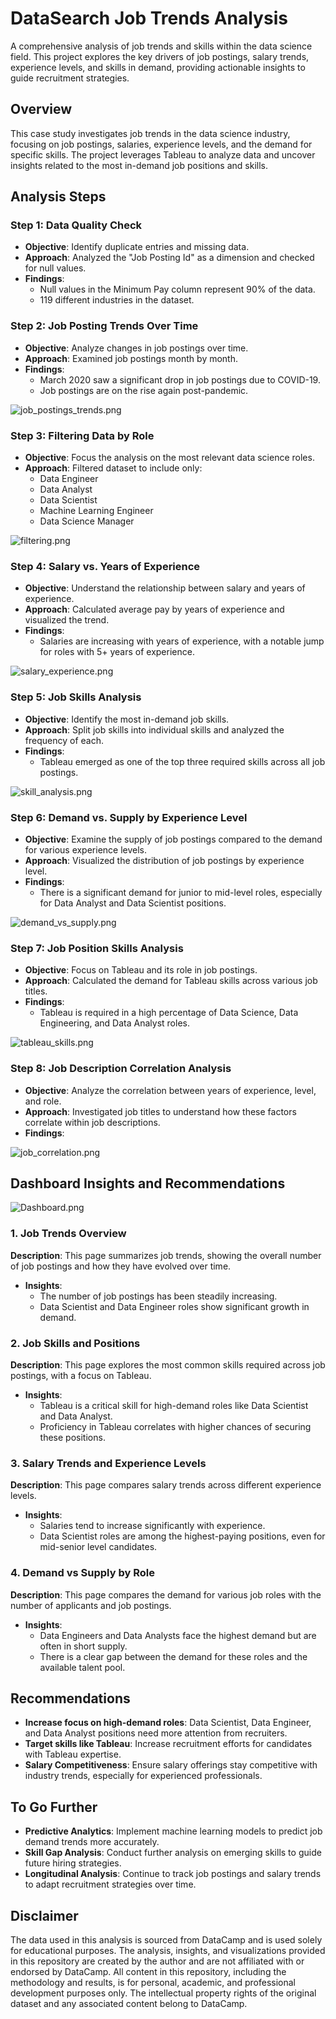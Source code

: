 # DataSearch Job Trends Analysis
A comprehensive analysis of job trends and skills within the data science field. This project explores the key drivers of job postings, salary trends, experience levels, and skills in demand, providing actionable insights to guide recruitment strategies.

## Overview
This case study investigates job trends in the data science industry, focusing on job postings, salaries, experience levels, and the demand for specific skills. The project leverages Tableau to analyze data and uncover insights related to the most in-demand job positions and skills.

## Analysis Steps

### Step 1: Data Quality Check
- **Objective**: Identify duplicate entries and missing data.
- **Approach**: Analyzed the "Job Posting Id" as a dimension and checked for null values.
- **Findings**:
  - Null values in the Minimum Pay column represent 90% of the data.
  - 119 different industries in the dataset.

### Step 2: Job Posting Trends Over Time
- **Objective**: Analyze changes in job postings over time.
- **Approach**: Examined job postings month by month.
- **Findings**:
  - March 2020 saw a significant drop in job postings due to COVID-19.
  - Job postings are on the rise again post-pandemic.

![job_postings_trends.png](images/job_postings_trends.png)

### Step 3: Filtering Data by Role
- **Objective**: Focus the analysis on the most relevant data science roles.
- **Approach**: Filtered dataset to include only:
  - Data Engineer
  - Data Analyst
  - Data Scientist
  - Machine Learning Engineer
  - Data Science Manager

![filtering.png](images/filtering.png)

### Step 4: Salary vs. Years of Experience
- **Objective**: Understand the relationship between salary and years of experience.
- **Approach**: Calculated average pay by years of experience and visualized the trend.
- **Findings**:
  - Salaries are increasing with years of experience, with a notable jump for roles with 5+ years of experience.

![salary_experience.png](images/salary_experience.png)

### Step 5: Job Skills Analysis
- **Objective**: Identify the most in-demand job skills.
- **Approach**: Split job skills into individual skills and analyzed the frequency of each.
- **Findings**:
  - Tableau emerged as one of the top three required skills across all job postings.

![skill_analysis.png](images/skill_analysis.png)

### Step 6: Demand vs. Supply by Experience Level
- **Objective**: Examine the supply of job postings compared to the demand for various experience levels.
- **Approach**: Visualized the distribution of job postings by experience level.
- **Findings**:
  - There is a significant demand for junior to mid-level roles, especially for Data Analyst and Data Scientist positions.

![demand_vs_supply.png](images/demand_vs_supply.png)

### Step 7: Job Position Skills Analysis
- **Objective**: Focus on Tableau and its role in job postings.
- **Approach**: Calculated the demand for Tableau skills across various job titles.
- **Findings**:
  - Tableau is required in a high percentage of Data Science, Data Engineering, and Data Analyst roles.


![tableau_skills.png](images/tableau.png)

### Step 8: Job Description Correlation Analysis
- **Objective**: Analyze the correlation between years of experience, level, and role.
- **Approach**: Investigated job titles to understand how these factors correlate within job descriptions.
- **Findings**: 

![job_correlation.png](images/job_correlation.png)

## Dashboard Insights and Recommendations

![Dashboard.png](images/Dashboard.png)

### 1. **Job Trends Overview**
**Description**: This page summarizes job trends, showing the overall number of job postings and how they have evolved over time.  
- **Insights**:  
  - The number of job postings has been steadily increasing.  
  - Data Scientist and Data Engineer roles show significant growth in demand.  


### 2. **Job Skills and Positions**
**Description**: This page explores the most common skills required across job postings, with a focus on Tableau.  
- **Insights**:  
  - Tableau is a critical skill for high-demand roles like Data Scientist and Data Analyst.  
  - Proficiency in Tableau correlates with higher chances of securing these positions.


### 3. **Salary Trends and Experience Levels**
**Description**: This page compares salary trends across different experience levels.  
- **Insights**:  
  - Salaries tend to increase significantly with experience.  
  - Data Scientist roles are among the highest-paying positions, even for mid-senior level candidates.  


### 4. **Demand vs Supply by Role**
**Description**: This page compares the demand for various job roles with the number of applicants and job postings.  
- **Insights**:  
  - Data Engineers and Data Analysts face the highest demand but are often in short supply.  
  - There is a clear gap between the demand for these roles and the available talent pool.


## Recommendations
- **Increase focus on high-demand roles**: Data Scientist, Data Engineer, and Data Analyst positions need more attention from recruiters.
- **Target skills like Tableau**: Increase recruitment efforts for candidates with Tableau expertise.
- **Salary Competitiveness**: Ensure salary offerings stay competitive with industry trends, especially for experienced professionals.

## To Go Further
- **Predictive Analytics**: Implement machine learning models to predict job demand trends more accurately.
- **Skill Gap Analysis**: Conduct further analysis on emerging skills to guide future hiring strategies.
- **Longitudinal Analysis**: Continue to track job postings and salary trends to adapt recruitment strategies over time.

## Disclaimer

The data used in this analysis is sourced from DataCamp and is used solely for educational purposes. The analysis, insights, and visualizations provided in this repository are created by the author and are not affiliated with or endorsed by DataCamp. All content in this repository, including the methodology and results, is for personal, academic, and professional development purposes only. The intellectual property rights of the original dataset and any associated content belong to DataCamp.
